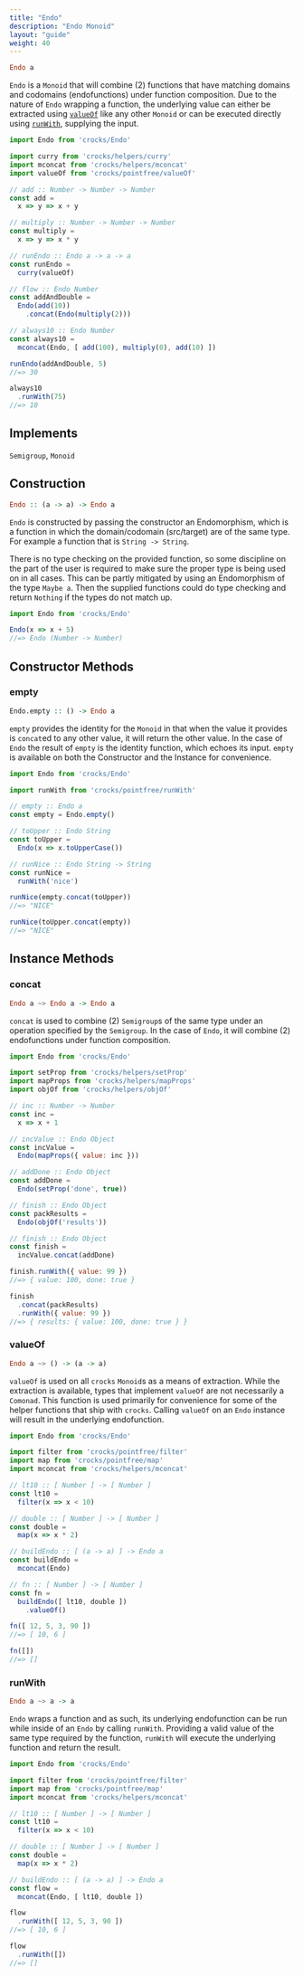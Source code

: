 ```yaml
---
title: "Endo"
description: "Endo Monoid"
layout: "guide"
weight: 40
---
```


```haskell
Endo a
```

`Endo` is a `Monoid` that will combine (2) functions that have matching domains
and codomains (endofunctions) under function composition. Due to the nature
of `Endo` wrapping a function, the underlying value can either be extracted
using [`valueOf`](#valueof) like any other `Monoid` or can be executed directly
using [`runWith`](#runWith), supplying the input.

```js runkit
import Endo from 'crocks/Endo'

import curry from 'crocks/helpers/curry'
import mconcat from 'crocks/helpers/mconcat'
import valueOf from 'crocks/pointfree/valueOf'

// add :: Number -> Number -> Number
const add =
  x => y => x + y

// multiply :: Number -> Number -> Number
const multiply =
  x => y => x * y

// runEndo :: Endo a -> a -> a
const runEndo =
  curry(valueOf)

// flow :: Endo Number
const addAndDouble =
  Endo(add(10))
    .concat(Endo(multiply(2)))

// always10 :: Endo Number
const always10 =
  mconcat(Endo, [ add(100), multiply(0), add(10) ])

runEndo(addAndDouble, 5)
//=> 30

always10
  .runWith(75)
//=> 10
```

## Implements

`Semigroup`, `Monoid`

## Construction

```haskell
Endo :: (a -> a) -> Endo a
```

`Endo` is constructed by passing the constructor an Endomorphism, which is a
function in which the domain/codomain (src/target) are of the same
type. For example a function that is `String -> String`.

There is no type checking on the provided function, so some discipline on the
part of the user is required to make sure the proper type is being used on in
all cases. This can be partly mitigated by using an Endomorphism of the
type `Maybe a`. Then the supplied functions could do type checking and
return `Nothing` if the types do not match up.

```js runkit
import Endo from 'crocks/Endo'

Endo(x => x + 5)
//=> Endo (Number -> Number)
```

## Constructor Methods

### empty

```haskell
Endo.empty :: () -> Endo a
```

`empty` provides the identity for the `Monoid` in that when the value it
provides is `concat`ed to any other value, it will return the other value. In
the case of `Endo` the result of `empty` is the identity function, which echoes
its input. `empty` is available on both the Constructor and the Instance for
convenience.

```js runkit
import Endo from 'crocks/Endo'

import runWith from 'crocks/pointfree/runWith'

// empty :: Endo a
const empty = Endo.empty()

// toUpper :: Endo String
const toUpper =
  Endo(x => x.toUpperCase())

// runNice :: Endo String -> String
const runNice =
  runWith('nice')

runNice(empty.concat(toUpper))
//=> "NICE"

runNice(toUpper.concat(empty))
//=> "NICE"
```

## Instance Methods

### concat

```haskell
Endo a ~> Endo a -> Endo a
```

`concat` is used to combine (2) `Semigroup`s of the same type under an operation
specified by the `Semigroup`. In the case of `Endo`, it will combine (2)
endofunctions under function composition.

```js runkit
import Endo from 'crocks/Endo'

import setProp from 'crocks/helpers/setProp'
import mapProps from 'crocks/helpers/mapProps'
import objOf from 'crocks/helpers/objOf'

// inc :: Number -> Number
const inc =
  x => x + 1

// incValue :: Endo Object
const incValue =
  Endo(mapProps({ value: inc }))

// addDone :: Endo Object
const addDone =
  Endo(setProp('done', true))

// finish :: Endo Object
const packResults =
  Endo(objOf('results'))

// finish :: Endo Object
const finish =
  incValue.concat(addDone)

finish.runWith({ value: 99 })
//=> { value: 100, done: true }

finish
  .concat(packResults)
  .runWith({ value: 99 })
//=> { results: { value: 100, done: true } }
```

### valueOf

```haskell
Endo a ~> () -> (a -> a)
```

`valueOf` is used on all `crocks` `Monoid`s as a means of extraction. While the
extraction is available, types that implement `valueOf` are not necessarily
a `Comonad`. This function is used primarily for convenience for some of the
helper functions that ship with `crocks`. Calling `valueOf` on
an `Endo` instance will result in the underlying endofunction.

```js runkit
import Endo from 'crocks/Endo'

import filter from 'crocks/pointfree/filter'
import map from 'crocks/pointfree/map'
import mconcat from 'crocks/helpers/mconcat'

// lt10 :: [ Number ] -> [ Number ]
const lt10 =
  filter(x => x < 10)

// double :: [ Number ] -> [ Number ]
const double =
  map(x => x * 2)

// buildEndo :: [ (a -> a) ] -> Endo a
const buildEndo =
  mconcat(Endo)

// fn :: [ Number ] -> [ Number ]
const fn =
  buildEndo([ lt10, double ])
    .valueOf()

fn([ 12, 5, 3, 90 ])
//=> [ 10, 6 ]

fn([])
//=> []
```

### runWith

```haskell
Endo a ~> a -> a
```

`Endo` wraps a function and as such, its underlying endofunction can be run
while inside of an `Endo` by calling `runWith`. Providing a valid value of the
same type required by the function, `runWith` will execute the underlying
function and return the result.

```js runkit
import Endo from 'crocks/Endo'

import filter from 'crocks/pointfree/filter'
import map from 'crocks/pointfree/map'
import mconcat from 'crocks/helpers/mconcat'

// lt10 :: [ Number ] -> [ Number ]
const lt10 =
  filter(x => x < 10)

// double :: [ Number ] -> [ Number ]
const double =
  map(x => x * 2)

// buildEndo :: [ (a -> a) ] -> Endo a
const flow =
  mconcat(Endo, [ lt10, double ])

flow
  .runWith([ 12, 5, 3, 90 ])
//=> [ 10, 6 ]

flow
  .runWith([])
//=> []
```

